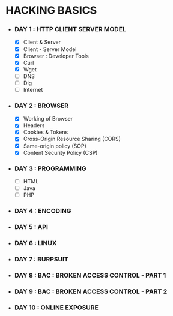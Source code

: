 # HACKING BASICS

* ### DAY 1 : HTTP CLIENT SERVER MODEL
  - [x] Client & Server 
  - [x] Client - Server Model
  - [x] Browser : Developer Tools
  - [x] Curl
  - [x] Wget
  - [ ] DNS
  - [ ] Dig
  - [ ] Internet

* ### DAY 2 : BROWSER
  - [x] Working of Browser 
  - [x] Headers
  - [x] Cookies & Tokens
  - [x] Cross-Origin Resource Sharing (CORS)
  - [x] Same-origin policy (SOP)
  - [x] Content Security Policy (CSP) 
  
* ### DAY 3 : PROGRAMMING
   - [ ] HTML
  - [ ] Java
  - [ ] PHP
  
* ### DAY 4 : ENCODING

* ### DAY 5 : API

* ### DAY 6 : LINUX 

* ### DAY 7 : BURPSUIT 

* ### DAY 8 : BAC : BROKEN ACCESS CONTROL - PART 1

* ### DAY 9 : BAC : BROKEN ACCESS CONTROL - PART 2

* ### DAY 10 : ONLINE EXPOSURE
